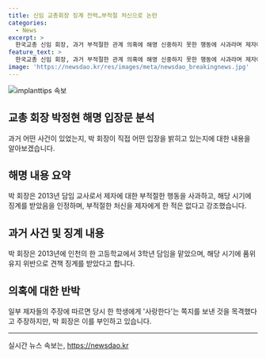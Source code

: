 ```yaml
---
title: 신임 교총회장 징계 전력…부적절 처신으로 논란
categories:
  - News
excerpt: >
  한국교총 신임 회장, 과거 부적절한 관계 의혹에 해명 신중하지 못한 행동에 사과라며 제자에게 부적절한 접근은 없었다고 강조. 2013년 학교에서 징계 조치를 받은 것을 인정하고, 오해가 없도록 노력하고 있다고 전했다. 당시 학생에게 쪽지를 보낸 것과 관련해선 목격자 주장이 있으나, 교총은 해당 의혹을 부인할 뿐 아니라 사실이 아니라고 주장 중.
feature_text: >
  한국교총 신임 회장, 과거 부적절한 관계 의혹에 해명 신중하지 못한 행동에 사과라며 제자에게 부적절한 접근은 없었다고 강조. 2013년 학교에서 징계 조치를 받은 것을 인정하고, 오해가 없도록 노력하고 있다고 전했다. 당시 학생에게 쪽지를 보낸 것과 관련해선 목격자 주장이 있으나, 교총은 해당 의혹을 부인할 뿐 아니라 사실이 아니라고 주장 중.
image: 'https://newsdao.kr/res/images/meta/newsdao_breakingnews.jpg'
---
```


<p><img src="https://newsdao.kr/res/images/meta/newsdao_breakingnews.jpg" alt="implanttips 속보" /></p>

<h2 data-ke-size="size26">교총 회장 박정현 해명 입장문 분석</h2>

<p data-ke-size="size16">과거 어떤 사건이 있었는지, 박 회장이 직접 어떤 입장을 밝히고 있는지에 대한 내용을 알아보겠습니다.</p>

<h2>해명 내용 요약</h2>

<p data-ke-size="size16">박 회장은 2013년 담임 교사로서 제자에 대한 부적절한 행동을 사과하고, 해당 시기에 징계를 받았음을 인정하며, 부적절한 처신을 제자에게 한 적은 없다고 강조했습니다.</p>

<h2>과거 사건 및 징계 내용</h2>

<p data-ke-size="size16">박 회장은 2013년에 인천의 한 고등학교에서 3학년 담임을 맡았으며, 해당 시기에 품위 유지 위반으로 견책 징계를 받았다고 합니다.</p>

<h2>의혹에 대한 반박</h2>

<p data-ke-size="size16">일부 제자들의 주장에 따르면 당시 한 학생에게 '사랑한다'는 쪽지를 보낸 것을 목격했다고 주장하지만, 박 회장은 이를 부인하고 있습니다.</p>

<hr>
실시간 뉴스 속보는, <a href="https://newsdao.kr" rel="dofollow">https://newsdao.kr</a>


